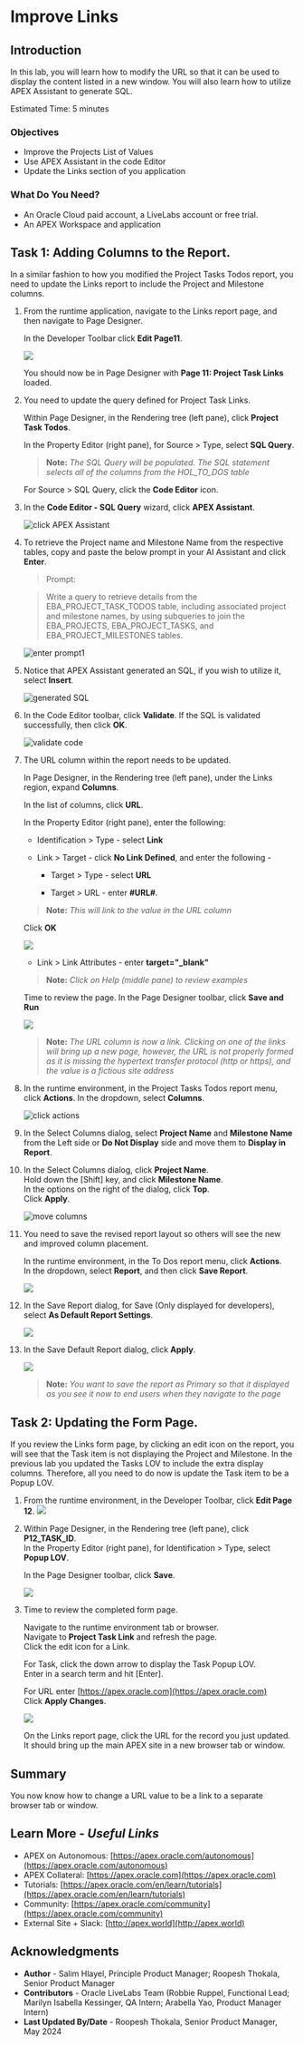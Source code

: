 # Improve Links

## Introduction

In this lab, you will learn how to modify the URL so that it can be used to display the content listed in a new window. You will also learn how to utilize APEX Assistant to generate SQL.

Estimated Time: 5 minutes

### Objectives
- Improve the Projects List of Values
- Use APEX Assistant in the code Editor
- Update the Links section of you application

### What Do You Need?

- An Oracle Cloud paid account, a LiveLabs account or free trial.
- An APEX Workspace and application

## Task 1: Adding Columns to the Report.
In a similar fashion to how you modified the Project Tasks Todos report, you need to update the Links report to include the Project and Milestone columns.

1. From the runtime application, navigate to the Links report page, and then navigate to Page Designer.

    In the Developer Toolbar click **Edit Page11**.

    ![](images/edit-page11.png " ")

    You should now be in Page Designer with **Page 11: Project Task Links** loaded.

2. You need to update the query defined for Project Task Links.

    Within Page Designer, in the Rendering tree (left pane), click **Project Task Todos**.

    In the Property Editor (right pane), for Source > Type, select **SQL Query**.  
    > **Note:** _The SQL Query will be populated. The SQL statement selects all of the columns from the HOL\_TO\_DOS table_

    For Source > SQL Query, click the **Code Editor** icon.     

3. In the **Code Editor - SQL Query** wizard, click **APEX Assistant**.

    ![click APEX Assistant](images/click-apex-assistant.png " ")

4. To retrieve the Project name and Milestone Name from the respective tables, copy and paste the below prompt in your AI Assistant and click **Enter**.

    >Prompt:  

    >Write a query to retrieve details from the EBA\_PROJECT\_TASK\_TODOS table, including associated project and milestone names, by using subqueries to join the EBA\_PROJECTS, EBA\_PROJECT\_TASKS, and EBA\_PROJECT\_MILESTONES tables.

    ![enter prompt1](images/enter-prompt1.png " ")


5. Notice that APEX Assistant generated an SQL, if you wish to utilize it, select **Insert**.

    ![generated SQL](images/generated-sql.png " ")

6. In the Code Editor toolbar, click **Validate**. If the SQL is validated successfully, then click **OK**.

    ![validate code](images/validate-code.png " ")

7. The URL column within the report needs to be updated.

    In Page Designer, in the Rendering tree (left pane), under the Links region, expand **Columns**.

    In the list of columns, click **URL**.

    In the Property Editor (right pane), enter the following:

    - Identification > Type - select **Link**

    - Link > Target - click **No Link Defined**, and enter the following -

        - Target > Type - select **URL**

        - Target > URL - enter **#URL#**.  

    > **Note:** _This will link to the value in the URL column_

      Click **OK**

      ![](images/update-url.png " ")

    - Link > Link Attributes - enter **target="_blank"**    
    > **Note:** _Click on Help (middle pane) to review examples_

    Time to review the page. In the Page Designer toolbar, click **Save and Run**

    ![](images/update-url2.png " ")

    > **Note:** _The URL column is now a link. Clicking on one of the links will bring up a new page, however, the URL is not properly formed as it is missing the hypertext transfer protocol (http or https), and the value is a fictious site address_

5. In the runtime environment, in the Project Tasks Todos report menu, click **Actions**. In the dropdown, select **Columns**.

    ![click actions](images/click-actions.png " ")

6. In the Select Columns dialog, select **Project Name** and **Milestone Name** from the Left side or **Do Not Display** side and move them to **Display in Report**.   

7. In the Select Columns dialog, click **Project Name**.        
    Hold down the [Shift] key, and click **Milestone Name**.     
    In the options on the right of the dialog, click **Top**.        
    Click **Apply**.

    ![move columns](images/move-columns.png " ")

8. You need to save the revised report layout so others will see the new and improved column placement.

    In the runtime environment, in the To Dos report menu, click **Actions**.       
    In the dropdown, select **Report**, and then click **Save Report**.

    ![](images/go-save1.png " ")

9. In the Save Report dialog, for Save (Only displayed for developers), select **As Default Report Settings**.

    ![](images/save-as-default.png " ")

10. In the Save Default Report dialog, click **Apply**.     

    ![](images/go-default1.png " ")

    > **Note:** _You want to save the report as Primary so that it displayed as you see it now to end users when they navigate to the page_

## Task 2: Updating the Form Page.
If you review the Links form page, by clicking an edit icon on the report, you will see that the Task item is not displaying the Project and Milestone. In the previous lab you updated the Tasks LOV to include the extra display columns. Therefore, all you need to do now is update the Task item to be a Popup LOV.

1. From the runtime environment, in the Developer Toolbar, click **Edit Page 12**.
![](images/edit-page12.png " ")

2. Within Page Designer, in the Rendering tree (left pane), click **P12\_TASK_ID**.  
    In the Property Editor (right pane), for Identification > Type, select **Popup LOV**.

    In the Page Designer toolbar, click **Save**.

    ![](images/set-task-lov1.png " ")   


3. Time to review the completed form page.    

    Navigate to the runtime environment tab or browser.     
    Navigate to **Project Task Link** and refresh the page.     
    Click the edit icon for a Link.

    For Task, click the down arrow to display the Task Popup LOV.     
    Enter in a search term and hit [Enter].

    For URL enter [https://apex.oracle.com](https://apex.oracle.com)     
    Click **Apply Changes**.

    ![](images/form-runtime1.png " ")    

    On the Links report page, click the URL for the record you just updated.    
    It should bring up the main APEX site in a new browser tab or window.

## **Summary**

You now know how to change a URL value to be a link to a separate browser tab or window.

## **Learn More** - *Useful Links*

- APEX on Autonomous:   [https://apex.oracle.com/autonomous](https://apex.oracle.com/autonomous)
- APEX Collateral:   [https://apex.oracle.com](https://apex.oracle.com)
- Tutorials:   [https://apex.oracle.com/en/learn/tutorials](https://apex.oracle.com/en/learn/tutorials)
- Community:  [https://apex.oracle.com/community](https://apex.oracle.com/community)
- External Site + Slack:   [http://apex.world](http://apex.world)

## **Acknowledgments**

- **Author** - Salim Hlayel, Principle Product Manager; Roopesh Thokala, Senior Product Manager
- **Contributors** - Oracle LiveLabs Team (Robbie Ruppel, Functional Lead; Marilyn Isabella Kessinger, QA Intern; Arabella Yao, Product Manager Intern)
- **Last Updated By/Date** - Roopesh Thokala, Senior Product Manager, May 2024
